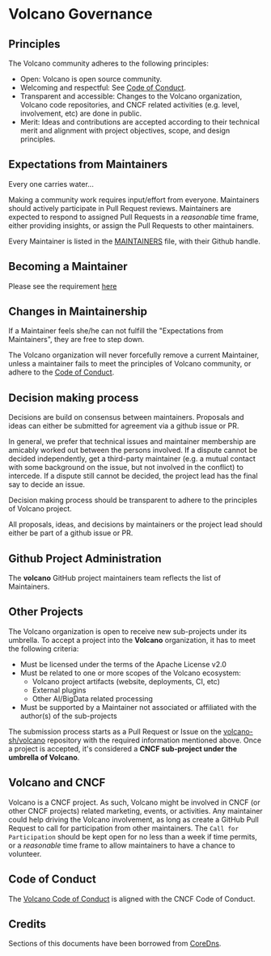 # Volcano Governance

## Principles

The Volcano community adheres to the following principles:

- Open: Volcano is open source community.
- Welcoming and respectful: See [Code of Conduct](https://github.com/cncf/foundation/blob/master/code-of-conduct.md).
- Transparent and accessible: Changes to the Volcano organization, Volcano code repositories, and CNCF related activities (e.g. level, involvement, etc) are done in public.
- Merit: Ideas and contributions are accepted according to their technical merit and alignment with
  project objectives, scope, and design principles.

## Expectations from Maintainers

Every one carries water...

Making a community work requires input/effort from everyone. Maintainers should actively
participate in Pull Request reviews. Maintainers are expected to respond to assigned Pull Requests
in a *reasonable* time frame, either providing insights, or assign the Pull Requests to other
maintainers.

Every Maintainer is listed in the
[MAINTAINERS](https://github.com/volcano-sh/volcano/blob/master/MAINTAINERS.md)
file, with their Github handle.

## Becoming a Maintainer

Please see the requirement [here](community-membership.md#maintainer)

## Changes in Maintainership

If a Maintainer feels she/he can not fulfill the "Expectations from Maintainers", they are free to
step down.

The Volcano organization will never forcefully remove a current Maintainer, unless a maintainer
fails to meet the principles of Volcano community,
or adhere to the [Code of Conduct](https://github.com/cncf/foundation/blob/master/code-of-conduct.md).

## Decision making process

Decisions are build on consensus between maintainers.
Proposals and ideas can either be submitted for agreement via a github issue or PR.

In general, we prefer that technical issues and maintainer membership are amicably worked out between the persons involved.
If a dispute cannot be decided independently, get a third-party maintainer (e.g. a mutual contact with some background
on the issue, but not involved in the conflict) to intercede.
If a dispute still cannot be decided, the project lead has the final say to decide an issue.

Decision making process should be transparent to adhere to
the principles of Volcano project.

All proposals, ideas, and decisions by maintainers or the project lead
should either be part of a github issue or PR.

## Github Project Administration

The __volcano__ GitHub project maintainers team reflects the list of Maintainers.

## Other Projects

The Volcano organization is open to receive new sub-projects under its umbrella. To accept a project
into the __Volcano__ organization, it has to meet the following criteria:

- Must be licensed under the terms of the Apache License v2.0
- Must be related to one or more scopes of the Volcano ecosystem:
  - Volcano project artifacts (website, deployments, CI, etc)
  - External plugins
  - Other AI/BigData related processing
- Must be supported by a Maintainer not associated or affiliated with the author(s) of the sub-projects

The submission process starts as a Pull Request or Issue on the
[volcano-sh/volcano](https://github.com/volcano-sh/volcano) repository with the required information
mentioned above. Once a project is accepted, it's considered a __CNCF sub-project under the umbrella
of Volcano__.

## Volcano and CNCF

Volcano is a CNCF project. As such, Volcano might be involved in CNCF (or other CNCF projects) related
marketing, events, or activities. Any maintainer could help driving the Volcano involvement, as long as
create a GitHub Pull Request to call for participation
from other maintainers. The `Call for Participation` should be kept open for no less than a week if time
permits, or a _reasonable_ time frame to allow maintainers to have a chance to volunteer.

## Code of Conduct

The [Volcano Code of Conduct](https://github.com/cncf/foundation/blob/master/code-of-conduct.md) is aligned with the CNCF Code of Conduct.

## Credits

Sections of this documents have been borrowed from [CoreDns](https://github.com/coredns/coredns/blob/master/GOVERNANCE.md).
